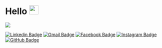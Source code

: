 # Hello <img src="https://github.com/TheDudeThatCode/TheDudeThatCode/blob/master/Assets/Hi.gif" width="29px">

![](https://scontent.fath7-1.fna.fbcdn.net/v/t1.6435-9/51260335_2175661222748650_3632776144610131968_n.jpg?_nc_cat=107&ccb=1-5&_nc_sid=19026a&_nc_ohc=c3-C2ZqkGK0AX8lNeBG&_nc_ht=scontent.fath7-1.fna&oh=00_AT9QXuuB8UMqkI8k8b6qSe-oC5qwKZdHQijbfk9tDjieyQ&oe=61F831A4)

[![Linkedin Badge](https://img.shields.io/badge/LinkedIn-0077B5?style=for-the-badge&logo=linkedin&logoColor=white)](https://www.linkedin.com/in/letisia-muco/)
[![Gmail Badge](https://img.shields.io/badge/Gmail-D14836?style=for-the-badge&logo=gmail&logoColor=white)](mailto:mletisiac@gmail.com)
[![Facebook Badge](https://img.shields.io/badge/Facebook-1877F2?style=for-the-badge&logo=facebook&logoColor=white)](https://www.facebook.com/letisiaaaa)
[![Instagram Badge](https://img.shields.io/badge/Instagram-E4405F?style=for-the-badge&logo=instagram&logoColor=white)](https://www.instagram.com/letisiamt/)
[![GitHub Badge](https://img.shields.io/badge/GitHub-100000?style=for-the-badge&logo=github&logoColor=white)](https://github.com/letisiamt)
